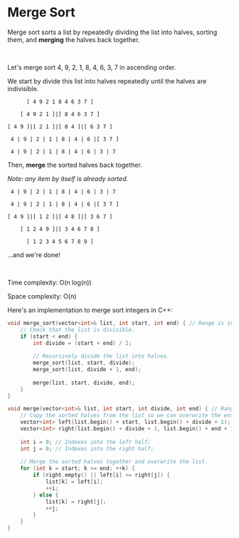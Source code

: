 # Merge Sort

Merge sort sorts a list by repeatedly dividing the list into halves, sorting them, and **merging** the halves back together.

<br />

Let's merge sort 4, 9, 2, 1, 8, 4, 6, 3, 7 in ascending order.

We start by divide this list into halves repeatedly until the halves are indivisible.

```
      [ 4 9 2 1 8 4 6 3 7 ]

    [ 4 9 2 1 ]|[ 8 4 6 3 7 ]

[ 4 9 ]|[ 2 1 ]|[ 8 4 ]|[ 6 3 7 ]

 4 | 9 | 2 | 1 | 8 | 4 | 6 |[ 3 7 ]

 4 | 9 | 2 | 1 | 8 | 4 | 6 | 3 | 7
```

Then, **merge** the sorted halves back together.

*Note: any item by itself is already sorted.*

```
 4 | 9 | 2 | 1 | 8 | 4 | 6 | 3 | 7

 4 | 9 | 2 | 1 | 8 | 4 | 6 |[ 3 7 ]

[ 4 9 ]|[ 1 2 ]|[ 4 8 ]|[ 3 6 7 ]

    [ 1 2 4 9 ]|[ 3 4 6 7 8 ]
    
      [ 1 2 3 4 5 6 7 8 9 ]
```

...and we're done!

<br />

Time complexity: O(n log(n))

Space complexity: O(n)

Here's an implementation to merge sort integers in C++:

```C++
void merge_sort(vector<int>& list, int start, int end) { // Range is inclusive: [start, end]
    // Check that the list is divisible.
    if (start < end) {
        int divide = (start + end) / 2;
        
        // Recursively divide the list into halves.
        merge_sort(list, start, divide);
        merge_sort(list, divide + 1, end);
        
        merge(list, start, divide, end);
    }
}

void merge(vector<int>& list, int start, int divide, int end) { // Range is inclusive: [start, end]
    // Copy the sorted halves from the list so we can overwrite the entire list later.
    vector<int> left(list.begin() + start, list.begin() + divide + 1);
    vector<int> right(list.begin() + divide + 1, list.begin() + end + 1);
    
    int i = 0; // Indexes into the left half;
    int j = 0; // Indexes into the right half;
    
    // Merge the sorted halves together and overwrite the list.
    for (int k = start; k <= end; ++k) {
        if (right.empty() || left[i] <= right[j]) {
            list[k] = left[i];
            ++i;
        } else {
            list[k] = right[j];
            ++j;
        }
    }
}
```
